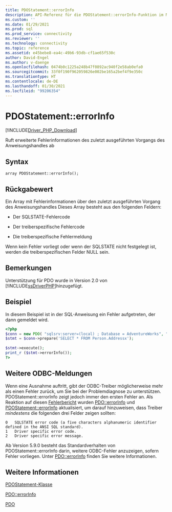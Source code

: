 ```yaml
---
title: PDOStatement::errorInfo
description: API-Referenz für die PDOStatement::errorInfo-Funktion im Microsoft PDO_SQLSRV-Treiber für PHP für SQL Server.
ms.custom: ''
ms.date: 01/29/2021
ms.prod: sql
ms.prod_service: connectivity
ms.reviewer: ''
ms.technology: connectivity
ms.topic: reference
ms.assetid: e45bebe8-ea4c-49b6-93db-cf1ae65f530c
author: David-Engel
ms.author: v-daenge
ms.openlocfilehash: 0474b0c1225a248b47f0892ac940f2e58ab0efa0
ms.sourcegitcommit: 33f0f190f962059826e002be165a2bef4f9e350c
ms.translationtype: HT
ms.contentlocale: de-DE
ms.lasthandoff: 01/30/2021
ms.locfileid: "99206354"
---
```

# <a name="pdostatementerrorinfo"></a>PDOStatement::errorInfo
[!INCLUDE[Driver_PHP_Download](../../includes/driver_php_download.md)]

Ruft erweiterte Fehlerinformationen des zuletzt ausgeführten Vorgangs des Anweisungshandles ab  
  
## <a name="syntax"></a>Syntax  

```
array PDOStatement::errorInfo();
```
  
## <a name="return-value"></a>Rückgabewert  
Ein Array mit Fehlerinformationen über den zuletzt ausgeführten Vorgang des Anweisungshandles Dieses Array besteht aus den folgenden Feldern:  
  
-   Der SQLSTATE-Fehlercode  
  
-   Der treiberspezifische Fehlercode  
  
-   Die treiberspezifische Fehlermeldung  
  
Wenn kein Fehler vorliegt oder wenn der SQLSTATE nicht festgelegt ist, werden die treiberspezifischen Felder NULL sein.  
  
## <a name="remarks"></a>Bemerkungen  
Unterstützung für PDO wurde in Version 2.0 von [!INCLUDE[ssDriverPHP](../../includes/ssdriverphp_md.md)]hinzugefügt.  
  
## <a name="example"></a>Beispiel  
In diesem Beispiel ist in der SQL-Anweisung ein Fehler aufgetreten, der dann gemeldet wird.  
  
```php
<?php  
$conn = new PDO( "sqlsrv:server=(local) ; Database = AdventureWorks", "", "");  
$stmt = $conn->prepare('SELECT * FROM Person.Addressx');  
  
$stmt->execute();  
print_r ($stmt->errorInfo());  
?>  
```

## <a name="additional-odbc-messages"></a>Weitere ODBC-Meldungen

Wenn eine Ausnahme auftritt, gibt der ODBC-Treiber möglicherweise mehr als einen Fehler zurück, um Sie bei der Problemdiagnose zu unterstützen. PDOStatement::errorInfo zeigt jedoch immer den ersten Fehler an. Als Reaktion auf diesen [Fehlerbericht](https://bugs.php.net/bug.php?id=78196) wurden [PDO::errorInfo](https://www.php.net/manual/en/pdo.errorinfo.php) und [PDOStatement::errorInfo](https://www.php.net/manual/en/pdostatement.errorinfo.php) aktualisiert, um darauf hinzuweisen, dass Treiber *mindestens* die folgenden drei Felder zeigen sollten:
```
0   SQLSTATE error code (a five characters alphanumeric identifier defined in the ANSI SQL standard).
1   Driver specific error code.
2   Driver specific error message.
```

Ab Version 5.9.0 besteht das Standardverhalten von PDOStatement::errorInfo darin, weitere ODBC-Fehler anzuzeigen, sofern Fehler vorliegen. Unter [PDO::errorInfo](../../connect/php/pdo-errorinfo.md) finden Sie weitere Informationen.
  
## <a name="see-also"></a>Weitere Informationen  
[PDOStatement-Klasse](../../connect/php/pdostatement-class.md)

[PDO::errorInfo](../../connect/php/pdo-errorinfo.md)

[PDO](https://php.net/manual/book.pdo.php)  
  
